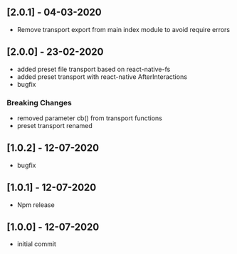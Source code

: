 ## [2.0.1] - 04-03-2020

- Remove transport export from main index module to avoid require errors

## [2.0.0] - 23-02-2020

- added preset file transport based on react-native-fs
- added preset transport with react-native AfterInteractions
- bugfix

### Breaking Changes

- removed parameter cb() from transport functions
- preset transport renamed

## [1.0.2] - 12-07-2020

- bugfix

## [1.0.1] - 12-07-2020

- Npm release

## [1.0.0] - 12-07-2020

- initial commit
